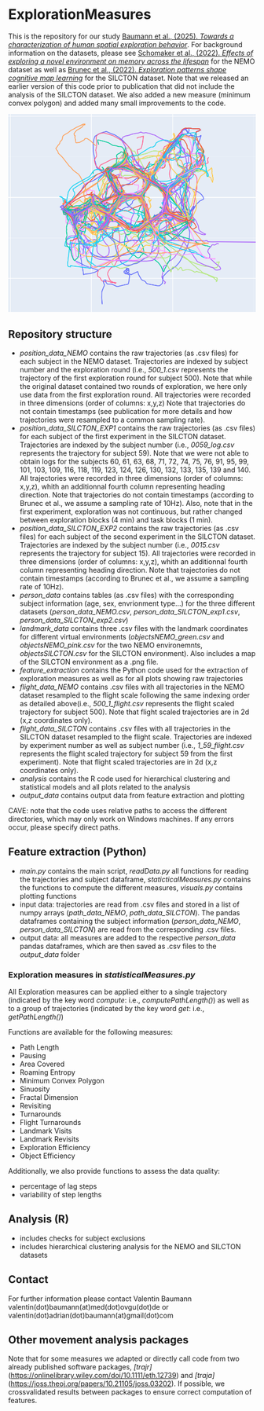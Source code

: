 # ExplorationMeasures
This is the repository for our study [Baumann et al., (2025). *Towards a characterization of human spatial exploration behavior*](https://link.springer.com/article/10.3758/s13428-024-02581-3). For background information on the datasets, please see [Schomaker et al., (2022). *Effects of exploring a novel environment on memory across the lifespan*](https://www.nature.com/articles/s41598-022-20562-4) for the NEMO dataset as well as [Brunec et al., (2022). *Exploration patterns shape cognitive map learning*](https://www.sciencedirect.com/science/article/abs/pii/S0010027722003493) for the SILCTON dataset.
Note that we released an earlier version of this code prior to publication that did not include the analysis of the SILCTON dataset. We also added a new measure (minimum convex polygon) and added many small improvements to the code.

![visualization of trajectories](./pictures/img_trajectories.png "visualization of trajectories")

## Repository structure
- *position_data_NEMO* contains the raw trajectories (as .csv files) for each subject in the NEMO dataset. Trajectories are indexed by subject number and the exploration round (i.e., *500_1.csv* represents the trajectory of the first exploration round for subject 500). Note that while the original dataset contained two rounds of exploration, we here only use data from the first exploration round. All trajectories were recorded in three dimensions (order of columns: x,y,z) Note that trajectories do not contain timestamps (see publication for more details and how trajectories were resampled to a common sampling rate).
- *position_data_SILCTON_EXP1* contains the raw trajectories (as .csv files) for each subject of the first experiment in the SILCTON dataset. Trajectories are indexed by the subject number (i.e., *0059_log.csv* represents the trajectory for subject 59). Note that we were not able to obtain logs for the subjects 60, 61, 63, 68, 71, 72, 74, 75, 76, 91, 95, 99, 101, 103, 109, 116, 118, 119, 123, 124, 126, 130, 132, 133, 135, 139 and 140. All trajectories were recorded in three dimensions (order of columns: x,y,z), whith an additionnal fourth column representing heading direction. Note that trajectories do not contain timestamps (according to Brunec et al., we assume a sampling rate of 10Hz). Also, note that in the first experiment, exploration was not continuous, but rather changed between exploration blocks (4 min) and task blocks (1 min).
- *position_data_SILCTON_EXP2* contains the raw trajectories (as .csv files) for each subject of the second experiment in the SILCTON dataset. Trajectories are indexed by the subject number (i.e., *0015.csv* represents the trajectory for subject 15). All trajectories were recorded in three dimensions (order of columns: x,y,z), whith an additionnal fourth column representing heading direction. Note that trajectories do not contain timestamps (according to Brunec et al., we assume a sampling rate of 10Hz).
- *person_data* contains tables (as .csv files) with the corresponding subject information (age, sex, envrionment type...) for the three different datasets (*person_data_NEMO.csv*, *person_data_SILCTON_exp1.csv*, *person_data_SILCTON_exp2.csv*)
- *landmark_data* contains three .csv files with the landmark coordinates for different virtual environments (*objectsNEMO_green.csv* and *objectsNEMO_pink.csv* for the two NEMO environemnts, *objectsSILCTON.csv* for the SILCTON environment). Also includes a map of the SILCTON environment as a .png file.
- *feature_extraction* contains the Python code used for the extraction of exploration measures as well as for all plots showing raw trajectories
- *flight_data_NEMO* contains .csv files with all trajectories in the NEMO dataset resampled to the flight scale following the same indexing order as detailed above(i.e., *500_1_flight.csv* represents the flight scaled trajectory for subject 500). Note that flight scaled trajectories are in 2d (x,z coordinates only).
- *flight_data_SILCTON* contains .csv files with all trajectories in the SILCTON dataset resampled to the flight scale. Trajectories are indexed by experiment number as well as subject number (i.e., *1_59_flight.csv* represents the flight scaled trajectory for subject 59 from the first experiment). Note that flight scaled trajectories are in 2d (x,z coordinates only).
- *analysis* contains the R code used for hierarchical clustering and statistical models and all plots related to the analysis
- *output_data* contains output data from feature extraction and plotting

CAVE: note that the code uses relative paths to access the different directories, which may only work on Windows machines. If any errors occur, please specify direct paths.


## Feature extraction (Python)
- *main.py* contains the main script, *readData.py* all functions for reading the trajectories and subject dataframe, *staticticalMeasures.py* contains the functions to compute the different measures, *visuals.py* contains plotting functions
- input data: trajectories are read from .csv files and stored in a list of numpy arrays (*path_data_NEMO*, *path_data_SILCTON*). The pandas dataframes containing the subject information (*person_data_NEMO*, *person_data_SILCTON*) are read from the corresponding .csv files.
- output data: all measures are added to the respective *person_data* pandas dataframes, which are then saved as .csv files to the *output_data* folder


### Exploration measures in *statisticalMeasures.py*
All Exploration measures can be applied either to a single trajectory (indicated by the key word *compute*: i.e., *computePathLength()*) as well as to a group of trajectories (indicated by the key word *get*: i.e., *getPathLength()*)

Functions are available for the following measures:
- Path Length
- Pausing
- Area Covered
- Roaming Entropy
- Minimum Convex Polygon
- Sinuosity
- Fractal Dimension
- Revisiting
- Turnarounds
- Flight Turnarounds
- Landmark Visits
- Landmark Revisits
- Exploration Efficiency 
- Object Efficiency

Additionally, we also provide functions to assess the data quality:
- percentage of lag steps
- variability of step lengths 

## Analysis (R)
- includes checks for subject exclusions
- includes hierarchical clustering analysis for the NEMO and SILCTON datasets

## Contact
For further information please contact Valentin Baumann
valentin(dot)baumann(at)med(dot)ovgu(dot)de or valentin(dot)adrian(dot)baumann(at)gmail(dot)com

## Other movement analysis packages 
Note that for some measures we adapted or directly call code from two already published software packages, *[trajr]*(https://onlinelibrary.wiley.com/doi/10.1111/eth.12739) and *[traja]*(https://joss.theoj.org/papers/10.21105/joss.03202). If possible, we crossvalidated results between packages to ensure correct computation of features. 